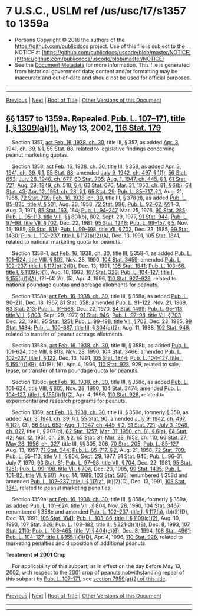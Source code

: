 ---
---

# 7 U.S.C., USLM ref /us/usc/t7/s1357 to 1359a

* Portions Copyright © 2016 the authors of the https://github.com/publicdocs project.
  Use of this file is subject to the NOTICE at [https://github.com/publicdocs/uscode/blob/master/NOTICE](https://github.com/publicdocs/uscode/blob/master/NOTICE)
* See the [Document Metadata](././../../../../../../..//README.md) for more information.
  This file is generated from historical government data; content and/or formatting may be inaccurate and out-of-date and should not be used for official purposes.

----------
----------

[Previous](./../../../../../../..//us/usc/t7/ch35/schII/ptB/sptvi/m__us_usc_t7_ch35_schII_ptB_sptvi.md) | [Next](./../../../../../../..//us/usc/t7/ch35/schII/ptB/sptvii/m__us_usc_t7_ch35_schII_ptB_sptvii.md) | [Root of Title](./../../../../../../../) | [Other Versions of this Document](https://publicdocs.github.io/go/links?ns=uslm&ref=%2Fus%2Fusc%2Ft7%2Fs1357+to+1359a)

## §§ 1357 to 1359a. Repealed. [Pub. L. 107–171, title I, § 1309(a)(1)][/us/pl/107/171/s1309/a/1], May 13, 2002, [116 Stat. 179][/us/stat/116/179]

    Section 1357, [act Feb. 16, 1938, ch. 30][/us/act/1938-02-16/ch30], title III, § 357, as added [Apr. 3, 1941, ch. 39, § 1][/us/act/1941-04-03/ch39/s1], [55 Stat. 88][/us/stat/55/88], related to legislative findings concerning peanut marketing quotas.

    Section 1358, [act Feb. 16, 1938, ch. 30][/us/act/1938-02-16/ch30], title III, § 358, as added [Apr. 3, 1941, ch. 39, § 1][/us/act/1941-04-03/ch39/s1], [55 Stat. 88][/us/stat/55/88]; amended [July 9, 1942, ch. 497, § 1(1)][/us/act/1942-07-09/ch497/s1/1], [56 Stat. 653][/us/stat/56/653]; [July 26, 1946, ch. 677][/us/act/1946-07-26/ch677], [60 Stat. 705][/us/stat/60/705]; [Aug. 1, 1947, ch. 445, § 1][/us/act/1947-08-01/ch445/s1], [61 Stat. 721][/us/stat/61/721]; [Aug. 29, 1949, ch. 518, § 4][/us/act/1949-08-29/ch518/s4], [63 Stat. 676][/us/stat/63/676]; [Mar. 31, 1950, ch. 81, § 6(b)][/us/act/1950-03-31/ch81/s6/b], [64 Stat. 43][/us/stat/64/43]; [Apr. 12, 1951, ch. 28, § 1][/us/act/1951-04-12/ch28/s1], [65 Stat. 29][/us/stat/65/29]; [Pub. L. 85–717, § 1][/us/pl/85/717/s1], Aug. 21, 1958, [72 Stat. 709][/us/stat/72/709]; [Feb. 16, 1938, ch. 30][/us/act/1938-02-16/ch30], title III, § 378(d), as added [Pub. L. 85–835, title V, § 501][/us/pl/85/835/s501], Aug. 28, 1958, [72 Stat. 996][/us/stat/72/996]; [Pub. L. 92–62][/us/pl/92/62], §§ 1–3, Aug. 3, 1971, [85 Stat. 163][/us/stat/85/163], 164; [Pub. L. 94–247][/us/pl/94/247], Mar. 25, 1976, [90 Stat. 285][/us/stat/90/285]; [Pub. L. 95–113, title VIII][/us/pl/95/113], §§ 801(b), 802, Sept. 29, 1977, [91 Stat. 944][/us/stat/91/944]; [Pub. L. 97–98, title VII, § 702][/us/pl/97/98/s702], Dec. 22, 1981, [95 Stat. 1248][/us/stat/95/1248]; [Pub. L. 99–157, § 5][/us/pl/99/157/s5], Nov. 15, 1985, [99 Stat. 818][/us/stat/99/818]; [Pub. L. 99–198, title VII, § 702][/us/pl/99/198/s702], Dec. 23, 1985, [99 Stat. 1430][/us/stat/99/1430]; [Pub. L. 102–237, title I, § 117(b)(2)(A)][/us/pl/102/237/s117/b/2/A], Dec. 13, 1991, [105 Stat. 1841][/us/stat/105/1841], related to national marketing quota for peanuts.

    Section 1358–1, [act Feb. 16, 1938, ch. 30][/us/act/1938-02-16/ch30], title III, § 358–1, as added [Pub. L. 101–624, title VIII, § 802][/us/pl/101/624/s802], Nov. 28, 1990, [104 Stat. 3459][/us/stat/104/3459]; amended [Pub. L. 102–237, title I, § 117(b)(2)(B)][/us/pl/102/237/s117/b/2/B], Dec. 13, 1991, [105 Stat. 1841][/us/stat/105/1841]; [Pub. L. 103–66, title I, § 1109(c)(1)][/us/pl/103/66/s1109/c/1], Aug. 10, 1993, [107 Stat. 326][/us/stat/107/326]; [Pub. L. 104–127, title I, § 155(i)(1)(A)][/us/pl/104/127/s155/i/1/A], (2)–(4)(A), (5), Apr. 4, 1996, [110 Stat. 927–929][/us/stat/110/927-929], related to national poundage quotas and acreage allotments for peanuts.

    Section 1358a, [act Feb. 16, 1938, ch. 30][/us/act/1938-02-16/ch30], title III, § 358a, as added [Pub. L. 90–211][/us/pl/90/211], Dec. 18, 1967, [81 Stat. 658][/us/stat/81/658]; amended [Pub. L. 91–122][/us/pl/91/122], Nov. 21, 1969, [83 Stat. 213][/us/stat/83/213]; [Pub. L. 91–568][/us/pl/91/568], Dec. 22, 1970, [84 Stat. 1499][/us/stat/84/1499]; [Pub. L. 95–113, title VIII, § 803][/us/pl/95/113/s803], Sept. 29, 1977, [91 Stat. 946][/us/stat/91/946]; [Pub. L. 97–98, title VII, § 703][/us/pl/97/98/s703], Dec. 22, 1981, [95 Stat. 1251][/us/stat/95/1251]; [Pub. L. 99–198, title VII, § 703][/us/pl/99/198/s703], Dec. 23, 1985, [99 Stat. 1434][/us/stat/99/1434]; [Pub. L. 100–387, title III, § 304(a)(2)][/us/pl/100/387/s304/a/2], Aug. 11, 1988, [102 Stat. 948][/us/stat/102/948], related to transfer of peanut acreage allotments.

    Section 1358b, [act Feb. 16, 1938, ch. 30][/us/act/1938-02-16/ch30], title III, § 358b, as added [Pub. L. 101–624, title VIII, § 803][/us/pl/101/624/s803], Nov. 28, 1990, [104 Stat. 3466][/us/stat/104/3466]; amended [Pub. L. 102–237, title I, § 122][/us/pl/102/237/s122], Dec. 13, 1991, [105 Stat. 1844][/us/stat/105/1844]; [Pub. L. 104–127, title I, § 155(i)(1)(B)][/us/pl/104/127/s155/i/1/B], (4)(B), (6), Apr. 4, 1996, [110 Stat. 928][/us/stat/110/928], 929, related to sale, lease, or transfer of farm poundage quota for peanuts.

    Section 1358c, [act Feb. 16, 1938, ch. 30][/us/act/1938-02-16/ch30], title III, § 358c, as added [Pub. L. 101–624, title VIII, § 805][/us/pl/101/624/s805], Nov. 28, 1990, [104 Stat. 3474][/us/stat/104/3474]; amended [Pub. L. 104–127, title I, § 155(i)(1)(C)][/us/pl/104/127/s155/i/1/C], Apr. 4, 1996, [110 Stat. 928][/us/stat/110/928], related to experimental and research programs for peanuts.

    Section 1359, [act Feb. 16, 1938, ch. 30][/us/act/1938-02-16/ch30], title III, § 358d, formerly § 359, as added [Apr. 3, 1941, ch. 39, § 1][/us/act/1941-04-03/ch39/s1], [55 Stat. 90][/us/stat/55/90]; amended [July 9, 1942, ch. 497, § 1(2)][/us/act/1942-07-09/ch497/s1/2], (3), [56 Stat. 653][/us/stat/56/653]; [Aug. 1, 1947, ch. 445, § 2][/us/act/1947-08-01/ch445/s2], [61 Stat. 721][/us/stat/61/721]; [July 3, 1948, ch. 827][/us/act/1948-07-03/ch827], title II, § 207(d), [62 Stat. 1257][/us/stat/62/1257]; [Mar. 31, 1950, ch. 81, § 6(a)][/us/act/1950-03-31/ch81/s6/a], [64 Stat. 42][/us/stat/64/42]; [Apr. 12, 1951, ch. 28, § 2][/us/act/1951-04-12/ch28/s2], [65 Stat. 31][/us/stat/65/31]; [Mar. 28, 1952, ch. 110][/us/act/1952-03-28/ch110], [66 Stat. 27][/us/stat/66/27]; [May 28, 1956, ch. 327][/us/act/1956-05-28/ch327], title III, §§ 305, 306, [70 Stat. 205][/us/stat/70/205]; [Pub. L. 85–127][/us/pl/85/127], Aug. 13, 1957, [71 Stat. 344][/us/stat/71/344]; [Pub. L. 85–717, § 2][/us/pl/85/717/s2], Aug. 21, 1958, [72 Stat. 709][/us/stat/72/709]; [Pub. L. 95–113, title VIII, § 804][/us/pl/95/113/s804], Sept. 29, 1977, [91 Stat. 946][/us/stat/91/946]; [Pub. L. 96–31][/us/pl/96/31], July 7, 1979, [93 Stat. 81][/us/stat/93/81]; [Pub. L. 97–98, title VII, § 704][/us/pl/97/98/s704], Dec. 22, 1981, [95 Stat. 1251][/us/stat/95/1251]; [Pub. L. 99–198, title VII, § 704][/us/pl/99/198/s704], Dec. 23, 1985, [99 Stat. 1435][/us/stat/99/1435]; [Pub. L. 101–82, title VI, § 601][/us/pl/101/82/s601], Aug. 14, 1989, [103 Stat. 586][/us/stat/103/586]; renumbered § 358d and amended [Pub. L. 102–237, title I, § 117(a)][/us/pl/102/237/s117/a], (b)(2)(C), Dec. 13, 1991, [105 Stat. 1841][/us/stat/105/1841], related to peanut marketing penalties.

    Section 1359a, [act Feb. 16, 1938, ch. 30][/us/act/1938-02-16/ch30], title III, § 358e, formerly § 359a, as added [Pub. L. 101–624, title VIII, § 804][/us/pl/101/624/s804], Nov. 28, 1990, [104 Stat. 3467][/us/stat/104/3467]; renumbered § 358e and amended [Pub. L. 102–237, title I, § 117(a)][/us/pl/102/237/s117/a], (b)(2)(D), Dec. 13, 1991, [105 Stat. 1841][/us/stat/105/1841]; [Pub. L. 103–66, title I, § 1109(c)(2)][/us/pl/103/66/s1109/c/2], Aug. 10, 1993, [107 Stat. 326][/us/stat/107/326]; [Pub. L. 103–182, title III, § 321(d)(1)(B)][/us/pl/103/182/s321/d/1/B], Dec. 8, 1993, [107 Stat. 2110][/us/stat/107/2110]; [Pub. L. 103–465, title IV, § 404(e)(6)][/us/pl/103/465/s404/e/6], Dec. 8, 1994, [108 Stat. 4961][/us/stat/108/4961]; [Pub. L. 104–127, title I, § 155(i)(1)(D)][/us/pl/104/127/s155/i/1/D], Apr. 4, 1996, [110 Stat. 928][/us/stat/110/928], related to marketing penalties and disposition of additional peanuts.

 __Treatment of 2001 Crop__ 

    For applicability of this subpart, as in effect on the day before May 13, 2002, with respect to the 2001 crop of peanuts notwithstanding repeal of this subpart by [Pub. L. 107–171][/us/pl/107/171], see [section 7959(a)(2) of this title][/us/usc/t7/s7959/a/2].

----------

[Previous](./../../../../../../..//us/usc/t7/ch35/schII/ptB/sptvi/m__us_usc_t7_ch35_schII_ptB_sptvi.md) | [Next](./../../../../../../..//us/usc/t7/ch35/schII/ptB/sptvii/m__us_usc_t7_ch35_schII_ptB_sptvii.md) | [Root of Title](./../../../../../../../) | [Other Versions of this Document](https://publicdocs.github.io/go/links?ns=uslm&ref=%2Fus%2Fusc%2Ft7%2Fs1357+to+1359a)

----------
----------

[/us/pl/107/171/s1309/a/1]: https://publicdocs.github.io/go/links?ns=uslm&ref=%2Fus%2Fpl%2F107%2F171%2Fs1309%2Fa%2F1
[/us/stat/116/179]: https://publicdocs.github.io/go/links?ns=uslm&ref=%2Fus%2Fstat%2F116%2F179
[/us/act/1938-02-16/ch30]: https://publicdocs.github.io/go/links?ns=uslm&ref=%2Fus%2Fact%2F1938-02-16%2Fch30
[/us/act/1941-04-03/ch39/s1]: https://publicdocs.github.io/go/links?ns=uslm&ref=%2Fus%2Fact%2F1941-04-03%2Fch39%2Fs1
[/us/stat/55/88]: https://publicdocs.github.io/go/links?ns=uslm&ref=%2Fus%2Fstat%2F55%2F88
[/us/act/1938-02-16/ch30]: https://publicdocs.github.io/go/links?ns=uslm&ref=%2Fus%2Fact%2F1938-02-16%2Fch30
[/us/act/1941-04-03/ch39/s1]: https://publicdocs.github.io/go/links?ns=uslm&ref=%2Fus%2Fact%2F1941-04-03%2Fch39%2Fs1
[/us/stat/55/88]: https://publicdocs.github.io/go/links?ns=uslm&ref=%2Fus%2Fstat%2F55%2F88
[/us/act/1942-07-09/ch497/s1/1]: https://publicdocs.github.io/go/links?ns=uslm&ref=%2Fus%2Fact%2F1942-07-09%2Fch497%2Fs1%2F1
[/us/stat/56/653]: https://publicdocs.github.io/go/links?ns=uslm&ref=%2Fus%2Fstat%2F56%2F653
[/us/act/1946-07-26/ch677]: https://publicdocs.github.io/go/links?ns=uslm&ref=%2Fus%2Fact%2F1946-07-26%2Fch677
[/us/stat/60/705]: https://publicdocs.github.io/go/links?ns=uslm&ref=%2Fus%2Fstat%2F60%2F705
[/us/act/1947-08-01/ch445/s1]: https://publicdocs.github.io/go/links?ns=uslm&ref=%2Fus%2Fact%2F1947-08-01%2Fch445%2Fs1
[/us/stat/61/721]: https://publicdocs.github.io/go/links?ns=uslm&ref=%2Fus%2Fstat%2F61%2F721
[/us/act/1949-08-29/ch518/s4]: https://publicdocs.github.io/go/links?ns=uslm&ref=%2Fus%2Fact%2F1949-08-29%2Fch518%2Fs4
[/us/stat/63/676]: https://publicdocs.github.io/go/links?ns=uslm&ref=%2Fus%2Fstat%2F63%2F676
[/us/act/1950-03-31/ch81/s6/b]: https://publicdocs.github.io/go/links?ns=uslm&ref=%2Fus%2Fact%2F1950-03-31%2Fch81%2Fs6%2Fb
[/us/stat/64/43]: https://publicdocs.github.io/go/links?ns=uslm&ref=%2Fus%2Fstat%2F64%2F43
[/us/act/1951-04-12/ch28/s1]: https://publicdocs.github.io/go/links?ns=uslm&ref=%2Fus%2Fact%2F1951-04-12%2Fch28%2Fs1
[/us/stat/65/29]: https://publicdocs.github.io/go/links?ns=uslm&ref=%2Fus%2Fstat%2F65%2F29
[/us/pl/85/717/s1]: https://publicdocs.github.io/go/links?ns=uslm&ref=%2Fus%2Fpl%2F85%2F717%2Fs1
[/us/stat/72/709]: https://publicdocs.github.io/go/links?ns=uslm&ref=%2Fus%2Fstat%2F72%2F709
[/us/act/1938-02-16/ch30]: https://publicdocs.github.io/go/links?ns=uslm&ref=%2Fus%2Fact%2F1938-02-16%2Fch30
[/us/pl/85/835/s501]: https://publicdocs.github.io/go/links?ns=uslm&ref=%2Fus%2Fpl%2F85%2F835%2Fs501
[/us/stat/72/996]: https://publicdocs.github.io/go/links?ns=uslm&ref=%2Fus%2Fstat%2F72%2F996
[/us/pl/92/62]: https://publicdocs.github.io/go/links?ns=uslm&ref=%2Fus%2Fpl%2F92%2F62
[/us/stat/85/163]: https://publicdocs.github.io/go/links?ns=uslm&ref=%2Fus%2Fstat%2F85%2F163
[/us/pl/94/247]: https://publicdocs.github.io/go/links?ns=uslm&ref=%2Fus%2Fpl%2F94%2F247
[/us/stat/90/285]: https://publicdocs.github.io/go/links?ns=uslm&ref=%2Fus%2Fstat%2F90%2F285
[/us/pl/95/113]: https://publicdocs.github.io/go/links?ns=uslm&ref=%2Fus%2Fpl%2F95%2F113
[/us/stat/91/944]: https://publicdocs.github.io/go/links?ns=uslm&ref=%2Fus%2Fstat%2F91%2F944
[/us/pl/97/98/s702]: https://publicdocs.github.io/go/links?ns=uslm&ref=%2Fus%2Fpl%2F97%2F98%2Fs702
[/us/stat/95/1248]: https://publicdocs.github.io/go/links?ns=uslm&ref=%2Fus%2Fstat%2F95%2F1248
[/us/pl/99/157/s5]: https://publicdocs.github.io/go/links?ns=uslm&ref=%2Fus%2Fpl%2F99%2F157%2Fs5
[/us/stat/99/818]: https://publicdocs.github.io/go/links?ns=uslm&ref=%2Fus%2Fstat%2F99%2F818
[/us/pl/99/198/s702]: https://publicdocs.github.io/go/links?ns=uslm&ref=%2Fus%2Fpl%2F99%2F198%2Fs702
[/us/stat/99/1430]: https://publicdocs.github.io/go/links?ns=uslm&ref=%2Fus%2Fstat%2F99%2F1430
[/us/pl/102/237/s117/b/2/A]: https://publicdocs.github.io/go/links?ns=uslm&ref=%2Fus%2Fpl%2F102%2F237%2Fs117%2Fb%2F2%2FA
[/us/stat/105/1841]: https://publicdocs.github.io/go/links?ns=uslm&ref=%2Fus%2Fstat%2F105%2F1841
[/us/act/1938-02-16/ch30]: https://publicdocs.github.io/go/links?ns=uslm&ref=%2Fus%2Fact%2F1938-02-16%2Fch30
[/us/pl/101/624/s802]: https://publicdocs.github.io/go/links?ns=uslm&ref=%2Fus%2Fpl%2F101%2F624%2Fs802
[/us/stat/104/3459]: https://publicdocs.github.io/go/links?ns=uslm&ref=%2Fus%2Fstat%2F104%2F3459
[/us/pl/102/237/s117/b/2/B]: https://publicdocs.github.io/go/links?ns=uslm&ref=%2Fus%2Fpl%2F102%2F237%2Fs117%2Fb%2F2%2FB
[/us/stat/105/1841]: https://publicdocs.github.io/go/links?ns=uslm&ref=%2Fus%2Fstat%2F105%2F1841
[/us/pl/103/66/s1109/c/1]: https://publicdocs.github.io/go/links?ns=uslm&ref=%2Fus%2Fpl%2F103%2F66%2Fs1109%2Fc%2F1
[/us/stat/107/326]: https://publicdocs.github.io/go/links?ns=uslm&ref=%2Fus%2Fstat%2F107%2F326
[/us/pl/104/127/s155/i/1/A]: https://publicdocs.github.io/go/links?ns=uslm&ref=%2Fus%2Fpl%2F104%2F127%2Fs155%2Fi%2F1%2FA
[/us/stat/110/927-929]: https://publicdocs.github.io/go/links?ns=uslm&ref=%2Fus%2Fstat%2F110%2F927-929
[/us/act/1938-02-16/ch30]: https://publicdocs.github.io/go/links?ns=uslm&ref=%2Fus%2Fact%2F1938-02-16%2Fch30
[/us/pl/90/211]: https://publicdocs.github.io/go/links?ns=uslm&ref=%2Fus%2Fpl%2F90%2F211
[/us/stat/81/658]: https://publicdocs.github.io/go/links?ns=uslm&ref=%2Fus%2Fstat%2F81%2F658
[/us/pl/91/122]: https://publicdocs.github.io/go/links?ns=uslm&ref=%2Fus%2Fpl%2F91%2F122
[/us/stat/83/213]: https://publicdocs.github.io/go/links?ns=uslm&ref=%2Fus%2Fstat%2F83%2F213
[/us/pl/91/568]: https://publicdocs.github.io/go/links?ns=uslm&ref=%2Fus%2Fpl%2F91%2F568
[/us/stat/84/1499]: https://publicdocs.github.io/go/links?ns=uslm&ref=%2Fus%2Fstat%2F84%2F1499
[/us/pl/95/113/s803]: https://publicdocs.github.io/go/links?ns=uslm&ref=%2Fus%2Fpl%2F95%2F113%2Fs803
[/us/stat/91/946]: https://publicdocs.github.io/go/links?ns=uslm&ref=%2Fus%2Fstat%2F91%2F946
[/us/pl/97/98/s703]: https://publicdocs.github.io/go/links?ns=uslm&ref=%2Fus%2Fpl%2F97%2F98%2Fs703
[/us/stat/95/1251]: https://publicdocs.github.io/go/links?ns=uslm&ref=%2Fus%2Fstat%2F95%2F1251
[/us/pl/99/198/s703]: https://publicdocs.github.io/go/links?ns=uslm&ref=%2Fus%2Fpl%2F99%2F198%2Fs703
[/us/stat/99/1434]: https://publicdocs.github.io/go/links?ns=uslm&ref=%2Fus%2Fstat%2F99%2F1434
[/us/pl/100/387/s304/a/2]: https://publicdocs.github.io/go/links?ns=uslm&ref=%2Fus%2Fpl%2F100%2F387%2Fs304%2Fa%2F2
[/us/stat/102/948]: https://publicdocs.github.io/go/links?ns=uslm&ref=%2Fus%2Fstat%2F102%2F948
[/us/act/1938-02-16/ch30]: https://publicdocs.github.io/go/links?ns=uslm&ref=%2Fus%2Fact%2F1938-02-16%2Fch30
[/us/pl/101/624/s803]: https://publicdocs.github.io/go/links?ns=uslm&ref=%2Fus%2Fpl%2F101%2F624%2Fs803
[/us/stat/104/3466]: https://publicdocs.github.io/go/links?ns=uslm&ref=%2Fus%2Fstat%2F104%2F3466
[/us/pl/102/237/s122]: https://publicdocs.github.io/go/links?ns=uslm&ref=%2Fus%2Fpl%2F102%2F237%2Fs122
[/us/stat/105/1844]: https://publicdocs.github.io/go/links?ns=uslm&ref=%2Fus%2Fstat%2F105%2F1844
[/us/pl/104/127/s155/i/1/B]: https://publicdocs.github.io/go/links?ns=uslm&ref=%2Fus%2Fpl%2F104%2F127%2Fs155%2Fi%2F1%2FB
[/us/stat/110/928]: https://publicdocs.github.io/go/links?ns=uslm&ref=%2Fus%2Fstat%2F110%2F928
[/us/act/1938-02-16/ch30]: https://publicdocs.github.io/go/links?ns=uslm&ref=%2Fus%2Fact%2F1938-02-16%2Fch30
[/us/pl/101/624/s805]: https://publicdocs.github.io/go/links?ns=uslm&ref=%2Fus%2Fpl%2F101%2F624%2Fs805
[/us/stat/104/3474]: https://publicdocs.github.io/go/links?ns=uslm&ref=%2Fus%2Fstat%2F104%2F3474
[/us/pl/104/127/s155/i/1/C]: https://publicdocs.github.io/go/links?ns=uslm&ref=%2Fus%2Fpl%2F104%2F127%2Fs155%2Fi%2F1%2FC
[/us/stat/110/928]: https://publicdocs.github.io/go/links?ns=uslm&ref=%2Fus%2Fstat%2F110%2F928
[/us/act/1938-02-16/ch30]: https://publicdocs.github.io/go/links?ns=uslm&ref=%2Fus%2Fact%2F1938-02-16%2Fch30
[/us/act/1941-04-03/ch39/s1]: https://publicdocs.github.io/go/links?ns=uslm&ref=%2Fus%2Fact%2F1941-04-03%2Fch39%2Fs1
[/us/stat/55/90]: https://publicdocs.github.io/go/links?ns=uslm&ref=%2Fus%2Fstat%2F55%2F90
[/us/act/1942-07-09/ch497/s1/2]: https://publicdocs.github.io/go/links?ns=uslm&ref=%2Fus%2Fact%2F1942-07-09%2Fch497%2Fs1%2F2
[/us/stat/56/653]: https://publicdocs.github.io/go/links?ns=uslm&ref=%2Fus%2Fstat%2F56%2F653
[/us/act/1947-08-01/ch445/s2]: https://publicdocs.github.io/go/links?ns=uslm&ref=%2Fus%2Fact%2F1947-08-01%2Fch445%2Fs2
[/us/stat/61/721]: https://publicdocs.github.io/go/links?ns=uslm&ref=%2Fus%2Fstat%2F61%2F721
[/us/act/1948-07-03/ch827]: https://publicdocs.github.io/go/links?ns=uslm&ref=%2Fus%2Fact%2F1948-07-03%2Fch827
[/us/stat/62/1257]: https://publicdocs.github.io/go/links?ns=uslm&ref=%2Fus%2Fstat%2F62%2F1257
[/us/act/1950-03-31/ch81/s6/a]: https://publicdocs.github.io/go/links?ns=uslm&ref=%2Fus%2Fact%2F1950-03-31%2Fch81%2Fs6%2Fa
[/us/stat/64/42]: https://publicdocs.github.io/go/links?ns=uslm&ref=%2Fus%2Fstat%2F64%2F42
[/us/act/1951-04-12/ch28/s2]: https://publicdocs.github.io/go/links?ns=uslm&ref=%2Fus%2Fact%2F1951-04-12%2Fch28%2Fs2
[/us/stat/65/31]: https://publicdocs.github.io/go/links?ns=uslm&ref=%2Fus%2Fstat%2F65%2F31
[/us/act/1952-03-28/ch110]: https://publicdocs.github.io/go/links?ns=uslm&ref=%2Fus%2Fact%2F1952-03-28%2Fch110
[/us/stat/66/27]: https://publicdocs.github.io/go/links?ns=uslm&ref=%2Fus%2Fstat%2F66%2F27
[/us/act/1956-05-28/ch327]: https://publicdocs.github.io/go/links?ns=uslm&ref=%2Fus%2Fact%2F1956-05-28%2Fch327
[/us/stat/70/205]: https://publicdocs.github.io/go/links?ns=uslm&ref=%2Fus%2Fstat%2F70%2F205
[/us/pl/85/127]: https://publicdocs.github.io/go/links?ns=uslm&ref=%2Fus%2Fpl%2F85%2F127
[/us/stat/71/344]: https://publicdocs.github.io/go/links?ns=uslm&ref=%2Fus%2Fstat%2F71%2F344
[/us/pl/85/717/s2]: https://publicdocs.github.io/go/links?ns=uslm&ref=%2Fus%2Fpl%2F85%2F717%2Fs2
[/us/stat/72/709]: https://publicdocs.github.io/go/links?ns=uslm&ref=%2Fus%2Fstat%2F72%2F709
[/us/pl/95/113/s804]: https://publicdocs.github.io/go/links?ns=uslm&ref=%2Fus%2Fpl%2F95%2F113%2Fs804
[/us/stat/91/946]: https://publicdocs.github.io/go/links?ns=uslm&ref=%2Fus%2Fstat%2F91%2F946
[/us/pl/96/31]: https://publicdocs.github.io/go/links?ns=uslm&ref=%2Fus%2Fpl%2F96%2F31
[/us/stat/93/81]: https://publicdocs.github.io/go/links?ns=uslm&ref=%2Fus%2Fstat%2F93%2F81
[/us/pl/97/98/s704]: https://publicdocs.github.io/go/links?ns=uslm&ref=%2Fus%2Fpl%2F97%2F98%2Fs704
[/us/stat/95/1251]: https://publicdocs.github.io/go/links?ns=uslm&ref=%2Fus%2Fstat%2F95%2F1251
[/us/pl/99/198/s704]: https://publicdocs.github.io/go/links?ns=uslm&ref=%2Fus%2Fpl%2F99%2F198%2Fs704
[/us/stat/99/1435]: https://publicdocs.github.io/go/links?ns=uslm&ref=%2Fus%2Fstat%2F99%2F1435
[/us/pl/101/82/s601]: https://publicdocs.github.io/go/links?ns=uslm&ref=%2Fus%2Fpl%2F101%2F82%2Fs601
[/us/stat/103/586]: https://publicdocs.github.io/go/links?ns=uslm&ref=%2Fus%2Fstat%2F103%2F586
[/us/pl/102/237/s117/a]: https://publicdocs.github.io/go/links?ns=uslm&ref=%2Fus%2Fpl%2F102%2F237%2Fs117%2Fa
[/us/stat/105/1841]: https://publicdocs.github.io/go/links?ns=uslm&ref=%2Fus%2Fstat%2F105%2F1841
[/us/act/1938-02-16/ch30]: https://publicdocs.github.io/go/links?ns=uslm&ref=%2Fus%2Fact%2F1938-02-16%2Fch30
[/us/pl/101/624/s804]: https://publicdocs.github.io/go/links?ns=uslm&ref=%2Fus%2Fpl%2F101%2F624%2Fs804
[/us/stat/104/3467]: https://publicdocs.github.io/go/links?ns=uslm&ref=%2Fus%2Fstat%2F104%2F3467
[/us/pl/102/237/s117/a]: https://publicdocs.github.io/go/links?ns=uslm&ref=%2Fus%2Fpl%2F102%2F237%2Fs117%2Fa
[/us/stat/105/1841]: https://publicdocs.github.io/go/links?ns=uslm&ref=%2Fus%2Fstat%2F105%2F1841
[/us/pl/103/66/s1109/c/2]: https://publicdocs.github.io/go/links?ns=uslm&ref=%2Fus%2Fpl%2F103%2F66%2Fs1109%2Fc%2F2
[/us/stat/107/326]: https://publicdocs.github.io/go/links?ns=uslm&ref=%2Fus%2Fstat%2F107%2F326
[/us/pl/103/182/s321/d/1/B]: https://publicdocs.github.io/go/links?ns=uslm&ref=%2Fus%2Fpl%2F103%2F182%2Fs321%2Fd%2F1%2FB
[/us/stat/107/2110]: https://publicdocs.github.io/go/links?ns=uslm&ref=%2Fus%2Fstat%2F107%2F2110
[/us/pl/103/465/s404/e/6]: https://publicdocs.github.io/go/links?ns=uslm&ref=%2Fus%2Fpl%2F103%2F465%2Fs404%2Fe%2F6
[/us/stat/108/4961]: https://publicdocs.github.io/go/links?ns=uslm&ref=%2Fus%2Fstat%2F108%2F4961
[/us/pl/104/127/s155/i/1/D]: https://publicdocs.github.io/go/links?ns=uslm&ref=%2Fus%2Fpl%2F104%2F127%2Fs155%2Fi%2F1%2FD
[/us/stat/110/928]: https://publicdocs.github.io/go/links?ns=uslm&ref=%2Fus%2Fstat%2F110%2F928
[/us/pl/107/171]: https://publicdocs.github.io/go/links?ns=uslm&ref=%2Fus%2Fpl%2F107%2F171
[/us/usc/t7/s7959/a/2]: https://publicdocs.github.io/go/links?ns=uslm&ref=%2Fus%2Fusc%2Ft7%2Fs7959%2Fa%2F2



